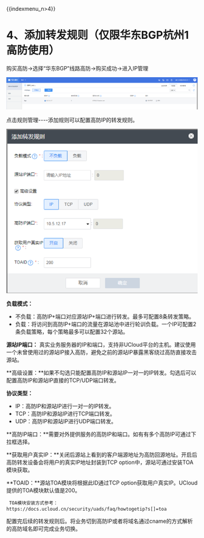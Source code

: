 {{indexmenu_n>4}}

# 4、添加转发规则（仅限华东BGP杭州1高防使用）

购买高防-\>选择“华东BGP”线路高防-\>购买成功-\>进入IP管理

![](/images/opintro/华东bgp高防ip管理.png)

点击规则管理----添加规则可以配置高防IP的转发规则。

![](/images/opintro/添加转发规则.png)

**负载模式：**

  - 不负载：高防IP+端口对应源站IP+端口进行转发。最多可配置8条转发策略。
  - 负载：将访问到高防IP+端口的流量在源站池中进行轮训负载。一个IP可配置2条负载策略，每个策略最多可以配置32个源站。

**源站IP端口：** 真实业务服务器的IP和端口，支持非UCloud平台的主机。建议使用一个未曾使用过的源站IP接入高防，避免之前的源站IP暴露黑客绕过高防直接攻击源站。

**高级设置：**如果不勾选只能配置高防IP和源站IP一对一的IP转发。勾选后可以配置高防IP和源站IP直接的TCP/UDP端口转发。

**协议类型：**

  - IP：高防IP和源站IP进行一对一的IP转发。
  - TCP：高防IP和源站IP进行TCP端口转发。
  - UDP：高防IP和源站IP进行UDP端口转发。

**高防IP端口：**需要对外提供服务的高防IP和端口。如有有多个高防IP可通过下拉框选择。

**获取用户真实IP：**关闭后源站上看到的客户端源地址为高防回源地址。开启后高防转发设备会将用户的真实IP地址封装到TCP
option中，源站可通过安装TOA模块获取。

**TOAID：**源站TOA模块将根据此ID通过TCP option获取用户真实IP。UCloud提供的TOA模块默认值是200。

``` 
 TOA模块安装方式参考：https://docs.ucloud.cn/security/uads/faq/howtogetip?s[]=toa
```

配置完后续的转发规则后。将业务切到高防IP或者将域名通过cname的方式解析的高防域名即可完成业务切换。
